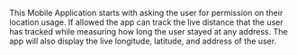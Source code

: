 This Mobile Application starts with asking the user for permission on their location usage. If allowed the app can track the live distance that the user has tracked while measuring how long the user stayed at any address. The app will also display the live longitude, latitude, and address of the user.
